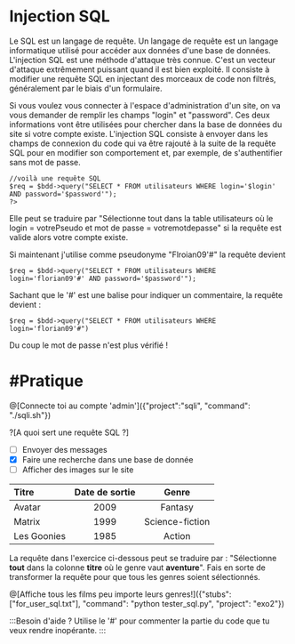 # Injection SQL

Le SQL est un langage de requête. Un langage de requête est un langage informatique utilisé pour accéder aux données d'une base de données. L'injection SQL est une méthode d'attaque très connue. C'est un vecteur d'attaque extrêmement puissant quand il est bien exploité. Il consiste à modifier une requête SQL en injectant des morceaux de code non filtrés, généralement par le biais d'un formulaire.

Si vous voulez vous connecter à l'espace d'administration d'un site, on va vous demander de remplir les champs "login" et "password". Ces deux informations vont être utilisées pour chercher dans la base de données du site si votre compte existe.
L'injection SQL consiste à envoyer dans les champs de connexion du code qui va être rajouté à la suite de la requête SQL pour en modifier son comportement et, par exemple, de s'authentifier sans mot de passe.

```
//voilà une requête SQL
$req = $bdd->query("SELECT * FROM utilisateurs WHERE login='$login' AND password='$password'");
?>
```
Elle peut se traduire par "Sélectionne tout dans la table utilisateurs où le login = votrePseudo et mot de passe = votremotdepasse" si la requête est valide alors votre compte existe.

Si maintenant j'utilise comme pseudonyme "Flroian09'#" la requête devient

```
$req = $bdd->query("SELECT * FROM utilisateurs WHERE login='florian09'#' AND password='$password'");
```

Sachant que le '#' est une balise pour indiquer un commentaire, la requête devient :
```
$req = $bdd->query("SELECT * FROM utilisateurs WHERE login='florian09'#")
```

Du coup le mot de passe n'est plus vérifié !

# #Pratique 

@[Connecte toi au compte 'admin']({"project":"sqli", "command": "./sqli.sh"})

?[A quoi sert une requête SQL ?]
-[ ] Envoyer des messages
-[x] Faire une recherche dans une base de donnée
-[ ] Afficher des images sur le site

| Titre         | Date de sortie| Genre |
| :------------ |:-------------:| :-----:|
| Avatar        | 2009          |Fantasy|
| Matrix      | 1999     |   Science-fiction |
| Les Goonies |  1985 |    Action |

La requête dans l'exercice ci-dessous peut se traduire par : "Sélectionne **tout** dans la colonne **titre** où le genre vaut **aventure**". Fais en sorte de transformer la requête pour que tous les genres soient sélectionnés.

@[Affiche tous les films peu importe leurs genres!]({"stubs": ["for_user_sql.txt"], "command": "python tester_sql.py", "project": "exo2"})

:::Besoin d'aide ?
Utilise le '#' pour commenter la partie du code que tu veux rendre inopérante.
:::

